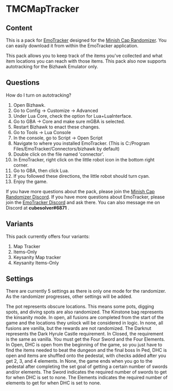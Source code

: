 # TMCMapTracker

## Content

This is a pack for [EmoTracker](https://emotracker.net/) designed for the [Minish Cap Randomizer](https://rando.minishmaker.com/).
You can easily download it from within the EmoTracker application.

This pack allows you to keep track of the items you've collected and what item locations you can reach with those items.
This pack also now supports autotracking for the Bizhawk Emulator only.

## Questions

How do I turn on autotracking?
1. Open Bizhawk.
2. Go to Config -> Customize -> Advanced
3. Under Lua Core, check the option for Lua+LuaInterface.
4. Go to GBA -> Core and make sure mGBA is selected.
5. Restart Bizhawk to enact these changes.
6. Go to Tools -> Lua Console
7. In the console, go to Script -> Open Script
8. Navigate to where you installed EmoTracker.
  (This is C:/Program Files/EmoTracker/Connectors/bizhawk by default)
9. Double click on the file named 'connector'.
10. In EmoTracker, right click on the little robot icon in the bottom right corner.
11. Go to GBA, then click Lua.
12. If you followed these directions, the little robot should turn cyan.
13. Enjoy the game.

If you have more questions about the pack, please join the [Minish Cap Randomizer Discord](https://discord.gg/nCwuNSz).
If you have more questions about EmoTracker, please join the [EmoTracker Discord](https://emotracker.net/community/) and ask there.
You can also message me on Discord at __cubesolver#6871__ .

## Variants

This pack currently offers four variants:
1. Map Tracker
2. Items-Only
3. Keysanity Map tracker
4. Keysanity Items-Only

## Settings

There are currently 5 settings as there is only one mode for the randomizer. As the randomizer progresses, other settings will be added.

The pot represents obscure locations. This means some pots, digging spots, and diving spots are also randomized.
The Kinstone bag represents the kinsanity mode.
  In open, all fusions are completed from the start of the game and the locations they unlock will be considered in logic.
  In none, all fusions are vanilla, but the rewards are not randomized.
The Darknut represents the Dark Hyrule Castle requirement.
  In Closed, the requirement is the same as vanilla. You must get the Four Sword and the Four Elements.
  In Open, DHC is open from the beginning of the game, so you just have to find the items needed to beat the dungeon and the final boss
  In Ped, DHC is open and items are shuffled onto the pedestal, with checks added after you get 2, 3, and 4 elements.
  In None, the game ends when you go to the pedestal after completing the set goal of getting a certain number of swords and/or elements.
The Sword indicates the required number of swords to get for when DHC is set to none.
The Elements indicates the required number of elements to get for when DHC is set to none.
